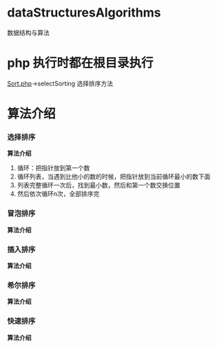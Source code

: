 # dataStructuresAlgorithms
数据结构与算法

# php 执行时都在根目录执行
[Sort.php](php/Sort.php)->selectSorting 选择排序方法

# 算法介绍
### 选择排序
**算法介绍**
1. 循环：把指针放到第一个数
2. 循环列表，当遇到比他小的数的时候，把指针放到当前循环最小的数下面
3. 列表完整循环一次后，找到最小数，然后和第一个数交换位置
4. 然后依次循环n次，全部排序完

### 冒泡排序
**算法介绍**


### 插入排序
**算法介绍**


### 希尔排序
**算法介绍**

### 快速排序
**算法介绍**